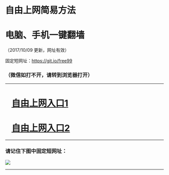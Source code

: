 ﻿# 自由上网简易方法

# 电脑、手机一键翻墙

（2017/10/09 更新，网址有效）

固定短网址：https://git.io/free99

### （微信如打不开，请转到浏览器打开）


***





# &nbsp;&nbsp; <a href="http://ft592132406.fwq-tz-1001.info/fwqtz01.html?t=100900111126 " target="_blank">自由上网入口1</a>
# &nbsp;&nbsp; <a href="http://ft2248213586.fwq-tz-1002.info/fwqtz02.html?t=100900121109 " target="_blank">自由上网入口2</a>
***

### 请记住下图中固定短网址：

<img src="https://s3-us-west-2.amazonaws.com/fwq-1001/yjfq-20170905okok.png" /> 


***

